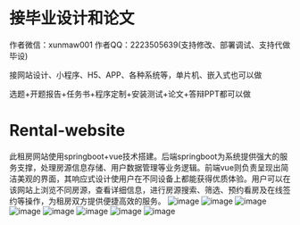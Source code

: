 # 接毕业设计和论文
作者微信：xunmaw001  作者QQ：2223505639(支持修改、部署调试、支持代做毕设)

接网站设计、小程序、H5、APP、各种系统等，单片机、嵌入式也可以做

选题+开题报告+任务书+程序定制+安装测试+论文+答辩PPT都可以做
# Rental-website
此租房网站使用springboot+vue技术搭建。后端springboot为系统提供强大的服务支撑，处理房源信息存储、用户数据管理等业务逻辑。前端vue则负责呈现出简洁美观的界面，其响应式设计使用户在不同设备上都能获得优质体验。用户可以在该网站上浏览不同房源，查看详细信息，进行房源搜索、筛选、预约看房及在线签约等操作，为租房双方提供便捷高效的服务。
![image](https://github.com/user-attachments/assets/8b55a4aa-be58-4b03-8676-e03f890d1ac6)
![image](https://github.com/user-attachments/assets/5fe64ae8-e087-41ef-b937-2cb179f91268)
![image](https://github.com/user-attachments/assets/b053b036-0777-4b00-a42f-a44106d27be4)
![image](https://github.com/user-attachments/assets/8f3f8602-6051-4e21-96f8-ad258940219f)
![image](https://github.com/user-attachments/assets/8c4a2d88-3c38-4094-9e2d-690b58fdd4f3)
![image](https://github.com/user-attachments/assets/7463e494-5acb-4d9b-8351-68162ef4d8d3)
![image](https://github.com/user-attachments/assets/fe7380d0-49c0-4342-82d5-c17ecdb033c5)
![image](https://github.com/user-attachments/assets/ffaae603-e038-4e28-88a2-14ac818830f5)
